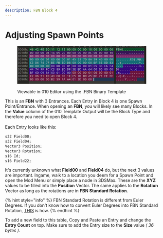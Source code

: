 ```yaml
---
description: FBN Block 4
---
```


# Adjusting Spawn Points

<figure><img src="../../.gitbook/assets/image (1).png" alt=""><figcaption><p>Viewable in 010 Editor using the .FBN Binary Template</p></figcaption></figure>

This is an **FBN** with 3 Entrances. Each Entry in Block 4 is one Spawn Point/Entrance. When opening an **FBN**, you will likely see many Blocks. In the **Value** column of the 010 Template Output will be the Block Type and therefore you need to open Block 4.\
\
Each Entry looks like this:

```clike
s32 Field00;
s32 Field04;
Vector3 Position;
Vector3 Rotation;
s16 Id;
s16 Field22;
```

It's currently unknown what **Field00** and **Field04** do, but the next 3 values are important. Ingame, walk to a location you deem for a Spawn Point and open the Mod Menu or simply place a node in 3DSMax. These are the **XYZ** values to be filled into the **Position** Vector. The same applies to the **Rotation** Vector as long as the rotations are in **FBN Standard Rotation**.&#x20;

{% hint style="info" %}
FBN Standard Rotation is different from Euler Degrees. If you don't know how to convert Euler Degrees into FBN Standard Rotation, [THIS](../../basics/rotation-conversions.md#euler-degrees-to-fbn-standard-rotation) is how.
{% endhint %}

To add a new field to this table, Copy and Paste an Entry and change the **Entry Count** on top. Make sure to add the Entry size to the **Size** value _( 36 bytes )._
